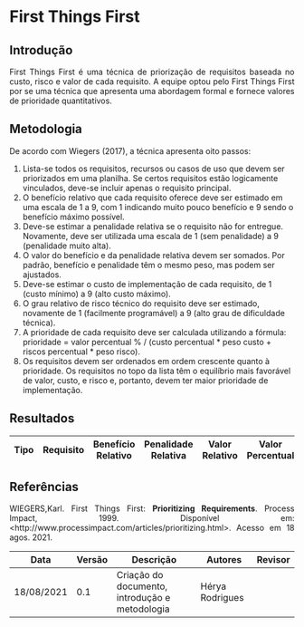 # First Things First

## Introdução
<p align="justify">First Things First é uma técnica de priorização de requisitos baseada no custo, risco e valor de cada requisito. A equipe optou pelo First Things First por se uma técnica que apresenta uma abordagem formal e fornece valores de prioridade quantitativos.</p>

## Metodologia
<p align="justify">De acordo com Wiegers (2017), a técnica apresenta oito passos: </p>

1. Lista-se todos os requisitos, recursos ou casos de uso que devem ser priorizados em uma planilha. Se certos requisitos estão logicamente vinculados, deve-se incluir apenas o requisito principal.
2. O benefício relativo que cada requisito oferece deve ser estimado em uma escala de 1 a 9, com 1 indicando muito pouco benefício e 9 sendo o benefício máximo possível.
3. Deve-se estimar a penalidade relativa se o requisito não for entregue. Novamente, deve ser utilizada uma escala de 1 (sem penalidade) a 9 (penalidade muito alta).
4. O valor do benefício e da penalidade relativa devem ser somados. Por padrão, benefício e penalidade têm o mesmo peso, mas podem ser ajustados.
5. Deve-se estimar o custo de implementação de cada requisito, de 1 (custo mínimo) a 9 (alto custo máximo).
6. O grau relativo de risco técnico do requisito deve ser estimado, novamente de 1 (facilmente programável) a 9 (alto grau de dificuldade técnica).
7. A prioridade de cada requisito deve ser calculada utilizando a fórmula: prioridade = valor percentual %  / (custo percentual * peso custo + riscos percentual * peso risco).
8. Os requisitos devem ser ordenados em ordem crescente quanto à prioridade. Os requisitos no topo da lista têm o equilíbrio mais favorável de valor, custo, e risco e, portanto, devem ter maior prioridade de implementação.

## Resultados

| Tipo | Requisito | Benefício Relativo | Penalidade Relativa | Valor Relativo | Valor Percentual | Custo Relativo | Custo Percentual | Risco Relativo | Risco Percentual | Prioridade |
| ---- | ---- | ---- | ---- | ---- | ---- | ---- | ---- | ---- | ---- | ---- |

## Referências
<p align="justify">WIEGERS,Karl. First Things First: <b>Prioritizing Requirements</b>. Process Impact, 1999. Disponível em: <<a>http://www.processimpact.com/articles/prioritizing.html</a>>. Acesso em 18 agos. 2021.</p>

| Data       | Versão | Descrição                                       | Autores          | Revisor          |
| ---------- | ------ | ---------------------------------------------   | ---------------- | ---------------- |
| 18/08/2021 |  0.1   | Criação do documento, introdução e metodologia  | Hérya Rodrigues  |                  |
